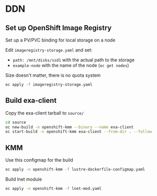 # DDN

## Set up OpenShift Image Registry

Set up a PV/PVC binding for local storage on a node

Edit `imageregistry-storage.yaml` and set:
- `path: /mnt/disks/ssd1` with the actual path to the storage
- `example-node` with the name of the node (`oc get nodes`)

Size doesn't matter, there is no quota system

```bash
oc apply -f imageregistry-storage.yaml
```

## Build exa-client

Copy the exa-client tarball to `source/`

```bash
cd source
oc new-build -n openshift-kmm --binary --name exa-client
oc start-build -n openshift-kmm exa-client --from-dir . --follow
```

## KMM

Use this configmap for the build

```bash
oc apply -n openshift-kmm -f lustre-dockerfile-configmap.yaml
```

Build lnet module

```bash
oc apply -n openshift-kmm -f lnet-mod.yaml
```
